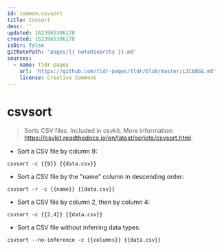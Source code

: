 ```yaml
---
id: common.csvsort
title: Csvsort
desc: ''
updated: 1623965306178
created: 1623965306178
isDir: false
gitNotePath: 'pages/{{ noteHiearchy }}.md'
sources:
  - name: tldr-pages
    url: 'https://github.com/tldr-pages/tldr/blob/master/LICENSE.md'
    license: Creative Commons
---
```

# csvsort

> Sorts CSV files.
> Included in csvkit.
> More information: <https://csvkit.readthedocs.io/en/latest/scripts/csvsort.html>.

- Sort a CSV file by column 9:

`csvsort -c {{9}} {{data.csv}}`

- Sort a CSV file by the "name" column in descending order:

`csvsort -r -c {{name}} {{data.csv}}`

- Sort a CSV file by column 2, then by column 4:

`csvsort -c {{2,4}} {{data.csv}}`

- Sort a CSV file without inferring data types:

`csvsort --no-inference -c {{columns}} {{data.csv}}`

